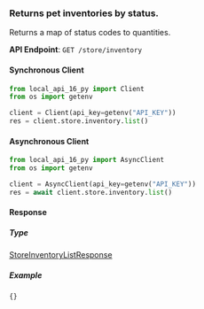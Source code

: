 
### Returns pet inventories by status. <a name="list"></a>

Returns a map of status codes to quantities.

**API Endpoint**: `GET /store/inventory`

#### Synchronous Client

```python
from local_api_16_py import Client
from os import getenv

client = Client(api_key=getenv("API_KEY"))
res = client.store.inventory.list()

```

#### Asynchronous Client

```python
from local_api_16_py import AsyncClient
from os import getenv

client = AsyncClient(api_key=getenv("API_KEY"))
res = await client.store.inventory.list()

```

#### Response

##### Type
[StoreInventoryListResponse](/local_api_16_py/types/models/store_inventory_list_response.py)

##### Example
`{}`
